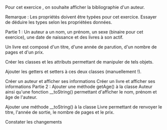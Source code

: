 Pour cet exercice , on souhaite afficher la bibliographie d'un auteur.

Remarque :
Les propriétés doivent être typées pour cet exercice. Essayer de déduire les types selon les propriétées données.

Partie 1 :
Un auteur a un nom, un prénom, un sexe (binaire pour cet exercice), une date de naissance et des livres à son actif.

Un livre est composé d'un titre, d'une année de parution, d'un nombre de pages et d'un prix.

Créer les classes et les attributs permettant de manipuler de tels objets.

Ajouter les getters et setters à ces deux classes (manuellement !).

Créer un auteur et afficher ses informations
Créer un livre et afficher ses informations
Partie 2 :
Ajouter une méthode getAge() à la classe Auteur ainsi qu'une fonction __toString() permettant d'afficher le nom, prénom et âge de l'auteur.

Ajouter une méthode __toString() à la classe Livre permettant de renvoyer le titre, l'année de sortie, le nombre de pages et le prix.

Constater les changements